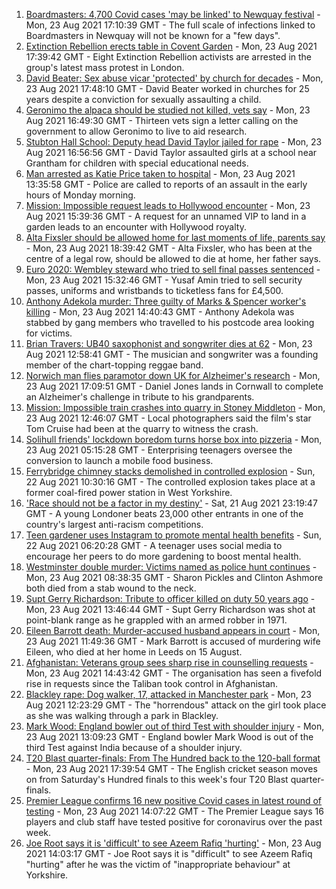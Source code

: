 1. [Boardmasters: 4,700 Covid cases 'may be linked' to Newquay festival](https://www.bbc.co.uk/news/uk-england-cornwall-58309660) - Mon, 23 Aug 2021 17:10:39 GMT - The full scale of infections linked to Boardmasters in Newquay will not be known for a "few days".
2. [Extinction Rebellion erects table in Covent Garden](https://www.bbc.co.uk/news/uk-england-london-58306278) - Mon, 23 Aug 2021 17:39:42 GMT - Eight Extinction Rebellion activists are arrested in the group's latest mass protest in London.
3. [David Beater: Sex abuse vicar 'protected' by church for decades](https://www.bbc.co.uk/news/uk-england-kent-58258147) - Mon, 23 Aug 2021 17:48:10 GMT - David Beater worked in churches for 25 years despite a conviction for sexually assaulting a child.
4. [Geronimo the alpaca should be studied not killed, vets say](https://www.bbc.co.uk/news/uk-england-bristol-58309557) - Mon, 23 Aug 2021 16:49:30 GMT - Thirteen vets sign a letter calling on the government to allow Geronimo to live to aid research.
5. [Stubton Hall School: Deputy head David Taylor jailed for rape](https://www.bbc.co.uk/news/uk-england-lincolnshire-58309004) - Mon, 23 Aug 2021 16:56:56 GMT - David Taylor assaulted girls at a school near Grantham for children with special educational needs.
6. [Man arrested as Katie Price taken to hospital](https://www.bbc.co.uk/news/uk-england-essex-58257403) - Mon, 23 Aug 2021 13:35:58 GMT - Police are called to reports of an assault in the early hours of Monday morning.
7. [Mission: Impossible request leads to Hollywood encounter](https://www.bbc.co.uk/news/uk-england-birmingham-58305506) - Mon, 23 Aug 2021 15:39:36 GMT - A request for an unnamed VIP to land in a garden leads to an encounter with Hollywood royalty.
8. [Alta Fixsler should be allowed home for last moments of life, parents say](https://www.bbc.co.uk/news/uk-england-manchester-58305867) - Mon, 23 Aug 2021 18:39:42 GMT - Alta Fixsler, who has been at the centre of a legal row, should be allowed to die at home, her father says.
9. [Euro 2020: Wembley steward who tried to sell final passes sentenced](https://www.bbc.co.uk/news/uk-england-london-58307554) - Mon, 23 Aug 2021 15:32:46 GMT - Yusaf Amin tried to sell security passes, uniforms and wristbands to ticketless fans for £4,500.
10. [Anthony Adekola murder: Three guilty of Marks & Spencer worker's killing](https://www.bbc.co.uk/news/uk-england-london-58235961) - Mon, 23 Aug 2021 14:40:43 GMT - Anthony Adekola was stabbed by gang members who travelled to his postcode area looking for victims.
11. [Brian Travers: UB40 saxophonist and songwriter dies at 62](https://www.bbc.co.uk/news/entertainment-arts-58307306) - Mon, 23 Aug 2021 12:58:41 GMT - The musician and songwriter was a founding member of the chart-topping reggae band.
12. [Norwich man flies paramotor down UK for Alzheimer's research](https://www.bbc.co.uk/news/uk-england-norfolk-58304512) - Mon, 23 Aug 2021 17:09:51 GMT - Daniel Jones lands in Cornwall to complete an Alzheimer's challenge in tribute to his grandparents.
13. [Mission: Impossible train crashes into quarry in Stoney Middleton](https://www.bbc.co.uk/news/uk-england-derbyshire-58307832) - Mon, 23 Aug 2021 12:46:07 GMT - Local photographers said the film's star Tom Cruise had been at the quarry to witness the crash.
14. [Solihull friends' lockdown boredom turns horse box into pizzeria](https://www.bbc.co.uk/news/uk-england-birmingham-58283884) - Mon, 23 Aug 2021 05:15:28 GMT - Enterprising teenagers oversee the conversion to launch a mobile food business.
15. [Ferrybridge chimney stacks demolished in controlled explosion](https://www.bbc.co.uk/news/uk-england-leeds-58297602) - Sun, 22 Aug 2021 10:30:16 GMT - The controlled explosion takes place at a former coal-fired power station in West Yorkshire.
16. ['Race should not be a factor in my destiny'](https://www.bbc.co.uk/news/uk-england-london-58283709) - Sat, 21 Aug 2021 23:19:47 GMT - A young Londoner beats 23,000 other entrants in one of the country's largest anti-racism competitions.
17. [Teen gardener uses Instagram to promote mental health benefits](https://www.bbc.co.uk/news/uk-england-cambridgeshire-58234738) - Sun, 22 Aug 2021 06:20:28 GMT - A teenager uses social media to encourage her peers to do more gardening to boost mental health.
18. [Westminster double murder: Victims named as police hunt continues](https://www.bbc.co.uk/news/uk-england-london-58304303) - Mon, 23 Aug 2021 08:38:35 GMT - Sharon Pickles and Clinton Ashmore both died from a stab wound to the neck.
19. [Supt Gerry Richardson: Tribute to officer killed on duty 50 years ago](https://www.bbc.co.uk/news/uk-england-lancashire-58284849) - Mon, 23 Aug 2021 13:46:44 GMT - Supt Gerry Richardson was shot at point-blank range as he grappled with an armed robber in 1971.
20. [Eileen Barrott death: Murder-accused husband appears in court](https://www.bbc.co.uk/news/uk-england-leeds-58307165) - Mon, 23 Aug 2021 11:49:36 GMT - Mark Barrott is accused of murdering wife Eileen, who died at her home in Leeds on 15 August.
21. [Afghanistan: Veterans group sees sharp rise in counselling requests](https://www.bbc.co.uk/news/uk-england-manchester-58302522) - Mon, 23 Aug 2021 14:43:42 GMT - The organisation has seen a fivefold rise in requests since the Taliban took control in Afghanistan.
22. [Blackley rape: Dog walker, 17, attacked in Manchester park](https://www.bbc.co.uk/news/uk-england-manchester-58306390) - Mon, 23 Aug 2021 12:23:29 GMT - The "horrendous" attack on the girl took place as she was walking through a park in Blackley.
23. [Mark Wood: England bowler out of third Test with shoulder injury](https://www.bbc.co.uk/sport/cricket/58303560) - Mon, 23 Aug 2021 13:09:23 GMT - England bowler Mark Wood is out of the third Test against India because of a shoulder injury.
24. [T20 Blast quarter-finals: From The Hundred back to the 120-ball format](https://www.bbc.co.uk/sport/cricket/58283420) - Mon, 23 Aug 2021 17:39:54 GMT - The English cricket season moves on from Saturday's Hundred finals to this week's four T20 Blast quarter-finals.
25. [Premier League confirms 16 new positive Covid cases in latest round of testing](https://www.bbc.co.uk/sport/football/58308674) - Mon, 23 Aug 2021 14:07:22 GMT - The Premier League says 16 players and club staff have tested positive for coronavirus over the past week.
26. [Joe Root says it is 'difficult' to see Azeem Rafiq 'hurting'](https://www.bbc.co.uk/sport/cricket/58308552) - Mon, 23 Aug 2021 14:03:17 GMT - Joe Root says it is "difficult" to see Azeem Rafiq "hurting" after he was the victim of "inappropriate behaviour" at Yorkshire.
